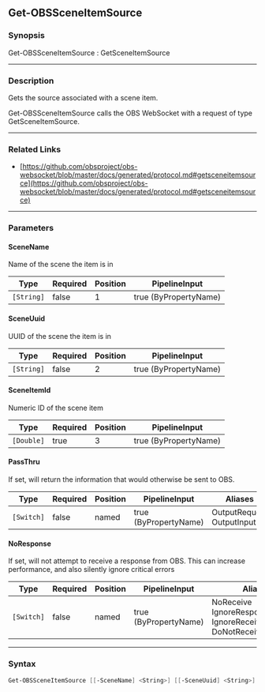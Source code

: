 Get-OBSSceneItemSource
----------------------

### Synopsis
Get-OBSSceneItemSource : GetSceneItemSource

---

### Description

Gets the source associated with a scene item.

Get-OBSSceneItemSource calls the OBS WebSocket with a request of type GetSceneItemSource.

---

### Related Links
* [https://github.com/obsproject/obs-websocket/blob/master/docs/generated/protocol.md#getsceneitemsource](https://github.com/obsproject/obs-websocket/blob/master/docs/generated/protocol.md#getsceneitemsource)

---

### Parameters
#### **SceneName**
Name of the scene the item is in

|Type      |Required|Position|PipelineInput        |
|----------|--------|--------|---------------------|
|`[String]`|false   |1       |true (ByPropertyName)|

#### **SceneUuid**
UUID of the scene the item is in

|Type      |Required|Position|PipelineInput        |
|----------|--------|--------|---------------------|
|`[String]`|false   |2       |true (ByPropertyName)|

#### **SceneItemId**
Numeric ID of the scene item

|Type      |Required|Position|PipelineInput        |
|----------|--------|--------|---------------------|
|`[Double]`|true    |3       |true (ByPropertyName)|

#### **PassThru**
If set, will return the information that would otherwise be sent to OBS.

|Type      |Required|Position|PipelineInput        |Aliases                      |
|----------|--------|--------|---------------------|-----------------------------|
|`[Switch]`|false   |named   |true (ByPropertyName)|OutputRequest<br/>OutputInput|

#### **NoResponse**
If set, will not attempt to receive a response from OBS.
This can increase performance, and also silently ignore critical errors

|Type      |Required|Position|PipelineInput        |Aliases                                                                |
|----------|--------|--------|---------------------|-----------------------------------------------------------------------|
|`[Switch]`|false   |named   |true (ByPropertyName)|NoReceive<br/>IgnoreResponse<br/>IgnoreReceive<br/>DoNotReceiveResponse|

---

### Syntax
```PowerShell
Get-OBSSceneItemSource [[-SceneName] <String>] [[-SceneUuid] <String>] [-SceneItemId] <Double> [-PassThru] [-NoResponse] [<CommonParameters>]
```
